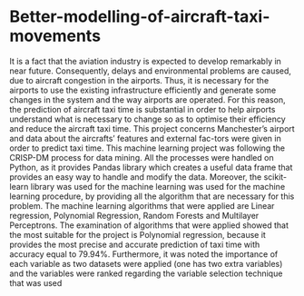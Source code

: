 # Better-modelling-of-aircraft-taxi-movements
It is a fact that the aviation industry is expected to develop remarkably in near future. Consequently, delays and environmental problems are caused, due to aircraft congestion in the airports. Thus, it is necessary for the airports to use the existing infrastructure efficiently and generate some changes in the system and the way airports are operated. For this reason, the prediction of aircraft taxi time is substantial in order to help airports understand what is necessary to change so as to optimise their efficiency and reduce the aircraft taxi time.
This project concerns Manchester’s airport and data about the aircrafts’ features and external fac-tors were given in order to predict taxi time. This machine learning project was following the CRISP-DM process for data mining.  All the processes were handled on Python, as it provides Pandas library which creates a useful data frame that provides an easy way to handle and modify the data. 
Moreover, the scikit-learn library was used for the machine learning was used for the machine learning procedure, by providing all the algorithm that are necessary for this problem. The machine learning algorithms that were applied are Linear regression, Polynomial Regression, Random Forests and Multilayer Perceptrons. 
The examination of algorithms that were applied showed that the most suitable for the project is Polynomial regression, because it provides the most precise and accurate prediction of taxi time with accuracy equal to 79.94%. Furthermore, it was noted the importance of each variable as two datasets were applied (one has two extra variables) and the variables were ranked regarding the variable selection technique that was used
